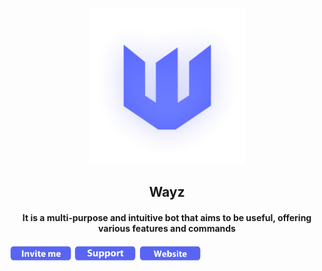 <p align="center">
  <a href="https://wayz-bot.vercel.app">
    <img width="250" src="https://github.com/Wayz-Bot/Wayz-Bot/blob/main/src/img/wayz.png">
  </a>
</p>
<div align="center">
  <h2>Wayz</h2>
</div>
<div align="center"> 
<h4>
  It is a multi-purpose and intuitive bot that aims to be useful, offering various features and commands
</h4>
</div>
<p align="center">
  <h4>
  <a href="https://discord.com/oauth2/authorize?client_id=866604832957136918&permissions=8&scope=applications.commands%20bot"><img width="100" src="https://github.com/Wayz-Bot/Wayz-Bot/blob/main/src/img/invite-me.png" alt="invite-me" /></a>
  <a href="https://discord.gg/6v2JVBEKW7"><img width="100" src="https://github.com/Wayz-Bot/Wayz-Bot/blob/main/src/img/support.png" alt="support-server" /></a>
  <a href="https://wayz-bot.vercel.app/"><img width="100" src="https://github.com/Wayz-Bot/Wayz-Bot/blob/main/src/img/website.png" alt="website" /></a>
</p>
